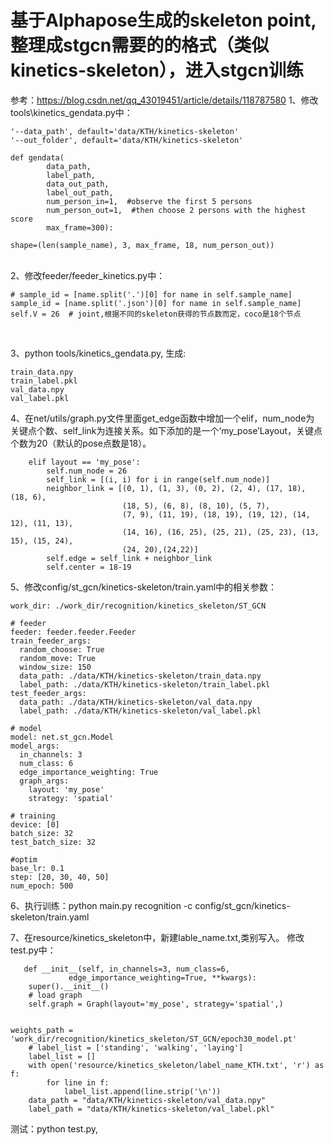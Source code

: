 # 基于Alphapose生成的skeleton point,整理成stgcn需要的的格式（类似kinetics-skeleton），进入stgcn训练<br>
参考：https://blog.csdn.net/qq_43019451/article/details/118787580
1、修改tools\kinetics_gendata.py中：


    '--data_path', default='data/KTH/kinetics-skeleton'
    '--out_folder', default='data/KTH/kinetics-skeleton'

    def gendata(
            data_path,
            label_path,
            data_out_path,
            label_out_path,
            num_person_in=1,  #observe the first 5 persons
            num_person_out=1,  #then choose 2 persons with the highest score
            max_frame=300):

	shape=(len(sample_name), 3, max_frame, 18, num_person_out))
<br>
2、修改feeder/feeder_kinetics.py中：

    # sample_id = [name.split('.')[0] for name in self.sample_name]
    sample_id = [name.split('.json')[0] for name in self.sample_name]
    self.V = 26  # joint,根据不同的skeleton获得的节点数而定，coco是18个节点

<br>

3、python tools/kinetics_gendata.py, 生成:

    train_data.npy
    train_label.pkl
    val_data.npy
    val_label.pkl

4、在net/utils/graph.py文件里面get_edge函数中增加一个elif，num_node为 关键点个数、self_link为连接关系。如下添加的是一个‘my_pose’Layout，关键点个数为20（默认的pose点数是18）。

        elif layout == 'my_pose':
            self.num_node = 26
            self_link = [(i, i) for i in range(self.num_node)]
            neighbor_link = [(0, 1), (1, 3), (0, 2), (2, 4), (17, 18), (18, 6),
                             (18, 5), (6, 8), (8, 10), (5, 7),
                             (7, 9), (11, 19), (18, 19), (19, 12), (14, 12), (11, 13),
                             (14, 16), (16, 25), (25, 21), (25, 23), (13, 15), (15, 24),
                             (24, 20),(24,22)]
            self.edge = self_link + neighbor_link
            self.center = 18-19


5、修改config/st_gcn/kinetics-skeleton/train.yaml中的相关参数：


    work_dir: ./work_dir/recognition/kinetics_skeleton/ST_GCN
    
    # feeder
    feeder: feeder.feeder.Feeder
    train_feeder_args:
      random_choose: True
      random_move: True
      window_size: 150
      data_path: ./data/KTH/kinetics-skeleton/train_data.npy
      label_path: ./data/KTH/kinetics-skeleton/train_label.pkl
    test_feeder_args:
      data_path: ./data/KTH/kinetics-skeleton/val_data.npy
      label_path: ./data/KTH/kinetics-skeleton/val_label.pkl
    
    # model
    model: net.st_gcn.Model
    model_args:
      in_channels: 3
      num_class: 6
      edge_importance_weighting: True
      graph_args:
        layout: 'my_pose'
        strategy: 'spatial'
    
    # training
    device: [0]
    batch_size: 32
    test_batch_size: 32
    
    #optim
    base_lr: 0.1
    step: [20, 30, 40, 50]
    num_epoch: 500

6、执行训练：python main.py recognition -c config/st_gcn/kinetics-skeleton/train.yaml

7、在resource/kinetics_skeleton中，新建lable_name.txt,类别写入。
   修改test.py中：

       def __init__(self, in_channels=3, num_class=6,
                 edge_importance_weighting=True, **kwargs):
        super().__init__()
        # load graph
        self.graph = Graph(layout='my_pose', strategy='spatial',)


    weights_path = 'work_dir/recognition/kinetics_skeleton/ST_GCN/epoch30_model.pt'
        # label_list = ['standing', 'walking', 'laying']
        label_list = []
        with open('resource/kinetics_skeleton/label_name_KTH.txt', 'r') as f:
            for line in f:
                label_list.append(line.strip('\n'))
        data_path = "data/KTH/kinetics-skeleton/val_data.npy"
        label_path = "data/KTH/kinetics-skeleton/val_label.pkl"
   测试：python test.py,